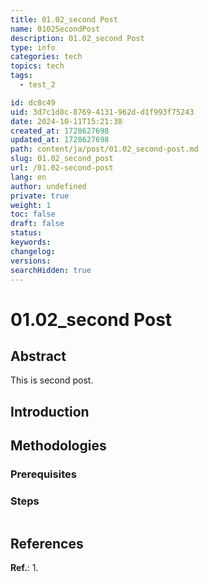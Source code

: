 ```yaml
---
title: 01.02_second Post
name: 0102SecondPost
description: 01.02_second Post
type: info
categories: tech
topics: tech
tags: 
  - test_2

id: dc8c49
uid: 3d7c1d8c-8769-4131-962d-d1f993f75243
date: 2024-10-11T15:21:38
created_at: 1728627698
updated_at: 1728627698
path: content/ja/post/01.02_second-post.md
slug: 01.02_second_post
url: /01.02-second-post
lang: en
author: undefined
private: true
weight: 1
toc: false
draft: false
status: 
keywords: 
changelog: 
versions: 
searchHidden: true
---
```


# 01.02_second Post



## Abstract

This is second post.


## Introduction




## Methodologies

### Prerequisites



### Steps



```

```


## References
**Ref.**: 
1. 


[^1]: 
